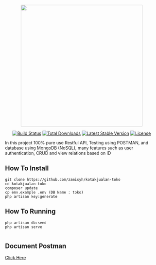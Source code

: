 <p align="center"><img src="https://res.cloudinary.com/dtfbvvkyp/image/upload/v1566331377/laravel-logolockup-cmyk-red.svg" width="400"></p>

<p align="center">
<a href="https://travis-ci.org/laravel/framework"><img src="https://travis-ci.org/laravel/framework.svg" alt="Build Status"></a>
<a href="https://packagist.org/packages/laravel/framework"><img src="https://poser.pugx.org/laravel/framework/d/total.svg" alt="Total Downloads"></a>
<a href="https://packagist.org/packages/laravel/framework"><img src="https://poser.pugx.org/laravel/framework/v/stable.svg" alt="Latest Stable Version"></a>
<a href="https://packagist.org/packages/laravel/framework"><img src="https://poser.pugx.org/laravel/framework/license.svg" alt="License"></a>
</p>


In this project 100% pure use Restful API, Testing using POSTMAN, and database using MongoDB (NoSQL), many features such as user authentication, CRUD and view relations based on ID


## How To Install
```
git clone https://github.com/zamisyh/kotakjualan-toko
cd kotakjualan-toko
composer update
cp env.example .env (DB Name : toko)
php artisan key:generate

```

## How To Running
```
php artisan db:seed
php artisan serve


```

## Document Postman

<a href="https://documenter.getpostman.com/view/12015201/T1DpBHNv?version=latest#dd0cf4b7-4d6b-4808-b879-44718fe8d6d2">Click Here</a>


